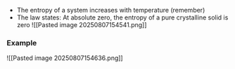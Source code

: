 * The entropy of a system increases with temperature (remember)
* The law states: At absolute zero, the entropy of a pure crystalline solid is zero
![[Pasted image 20250807154541.png]]

### Example
![[Pasted image 20250807154636.png]]
